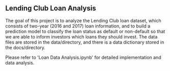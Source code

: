 Lending Club Loan Analysis
-

The goal of this project is to analyze the Lending Club loan dataset, which consists of two-year (2016 and 2017) loan information, and to build a prediction model to classify the loan status as default or non-default so that we are able to inform investors which loans they should invest. The data files are stored in the data/directory, and there is a data dictionary stored in the docs/directory. 

Please refer to 'Loan Data Analysis.ipynb' for detailed implementation and data analysis. 


